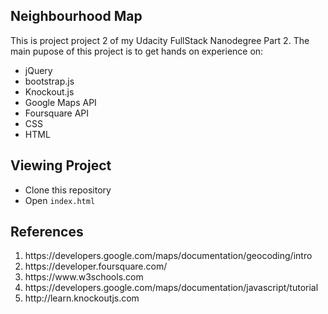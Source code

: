 ## Neighbourhood Map
 
 This is project project 2 of my Udacity FullStack Nanodegree Part 2. The main pupose of this project is to get hands on experience on:
 <ul>
 <li>jQuery</li>
 <li>bootstrap.js</li>
 <li>Knockout.js</li>
 <li>Google Maps API</li>
 <li>Foursquare API</li>
 <li>CSS</li>
 <li>HTML</li>
 </ul>

## Viewing Project
<ul>
<li>Clone this repository</li>
<li>Open <code>index.html</code></li>
</ul>

## References 
<ol>
<li>https://developers.google.com/maps/documentation/geocoding/intro </li>
<li>https://developer.foursquare.com/</li>
<li>https://www.w3schools.com</li>
<li>https://developers.google.com/maps/documentation/javascript/tutorial</li>
<li>http://learn.knockoutjs.com</li>
 </ol>
